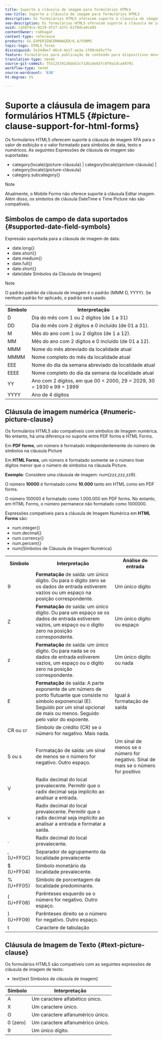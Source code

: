 ```yaml
---
title: Suporte a cláusula de imagem para formulários HTML5
seo-title: Suporte a cláusula de imagem para formulários HTML5
description: Os formulários HTML5 oferecem suporte à cláusula de imagem XFA para o valor de exibição e o valor formatado para símbolos de data, texto e numéricos.
seo-description: Os formulários HTML5 oferecem suporte à cláusula de imagem XFA para o valor de exibição e o valor formatado para símbolos de data, texto e numéricos.
uuid: ca5074ce-8219-4f27-a37c-b1f0dca4ce03
contentOwner: robhagat
content-type: reference
products: SG_EXPERIENCEMANAGER/6.4/FORMS
topic-tags: hTML5_forms
discoiquuid: 5e344be7-46cd-4e1f-ae3a-1f89c645cffe
feature: Formulários para publicação de conteúdo para dispositivos móveis
translation-type: tm+mt
source-git-commit: 75312539136bb53cf1db1de03fc0f9a1dca49791
workflow-type: tm+mt
source-wordcount: '638'
ht-degree: 5%

---
```



# Suporte a cláusula de imagem para formulários HTML5 {#picture-clause-support-for-html-forms}

Os formulários HTML5 oferecem suporte à cláusula de imagem XFA para o valor de exibição e o valor formatado para símbolos de data, texto e numéricos. As seguintes Expressões de cláusula de imagem são suportadas:

* category(locale){picture-cláusula} | category(locale){picture-cláusula} | category(locale){picture-cláusula}
* category.subcategory{}

>[!NOTE]
>
>Atualmente, o Mobile Forms não oferece suporte à cláusula Editar imagem. Além disso, os símbolos de cláusula DateTime e Time Picture não são compatíveis.

## Símbolos de campo de data suportados {#supported-date-field-symbols}

Expressão suportada para a cláusula de imagem de data:

* date.long{}
* date.short{}
* date.medium{}
* date.full{}
* date.short{}
* date{date Símbolos da Cláusula de Imagem}

>[!NOTE]
>
>O padrão padrão da cláusula de imagem é o padrão {MMM D, YYYY}. Se nenhum padrão for aplicado, o padrão será usado.

<table> 
 <tbody>
  <tr>
   <th><strong>Símbolo</strong></th> 
   <th>Interpretação</th> 
  </tr>
  <tr>
   <td>D</td> 
   <td>Dia do mês com 1 ou 2 dígitos (de 1 a 31)</td> 
  </tr>
  <tr>
   <td>DD</td> 
   <td>Dia do mês com 2 dígitos e 0 incluído (de 01 a 31).<br /> </td> 
  </tr>
  <tr>
   <td>M</td> 
   <td>Mês do ano com 1 ou 2 dígitos (de 1 a 12).<br /> </td> 
  </tr>
  <tr>
   <td>MM</td> 
   <td>Mês do ano com 2 dígitos e 0 incluído (de 01 a 12).<br /> </td> 
  </tr>
  <tr>
   <td>MMM</td> 
   <td>Nome do mês abreviado da localidade atual<br /> </td> 
  </tr>
  <tr>
   <td>MMMM</td> 
   <td>Nome completo do mês da localidade atual<br /> </td> 
  </tr>
  <tr>
   <td>EEE</td> 
   <td>Nome do dia da semana abreviado da localidade atual<br /> </td> 
  </tr>
  <tr>
   <td>EEEE</td> 
   <td>Nome completo do dia da semana da localidade atual<br /> </td> 
  </tr>
  <tr>
   <td>YY</td> 
   <td>Ano com 2 dígitos, em que 00 = 2000, 29 = 2029, 30 = 1930 e 99 = 1999<br /> </td> 
  </tr>
  <tr>
   <td>YYYY</td> 
   <td>Ano de 4 dígitos<br /> </td> 
  </tr>
 </tbody>
</table>

## Cláusula de imagem numérica {#numeric-picture-clause}

Os formulários HTML5 são compatíveis com símbolos de Imagem numérica. No entanto, há uma diferença no suporte entre PDF forms e HTML Forms.

Em **PDF forms**, um número é formatado independentemente do número de símbolos na cláusula Picture

Em **HTML Forms**, um número é formatado somente se o número tiver dígitos menor que o número de símbolos na cláusula Picture.

**Exemplo**: Considere uma cláusula de imagem: num{zzz,zzz,zz9}.

O número **10000** é formatado como **10.000** tanto em HTML como em PDF forms.

O número 100000 é formatado como 1.000.000 em PDF forms. No entanto, em HTML Forms, o número permanece não formatado como 1000000.

Expressões compatíveis para a cláusula de Imagem Numérica em **HTML Forms** são:

* num.integer{}
* num.decimal{}
* num.currency{}
* num.percent{}
* num{Símbolos de Cláusula de Imagem Numérica}

<table> 
 <tbody>
  <tr>
   <th><strong>Símbolo</strong></th> 
   <th><strong>Interpretação</strong></th> 
   <th>Análise de entrada</th> 
  </tr>
  <tr>
   <td>9</td> 
   <td><strong>Formatação</strong> de saída: um único dígito. Ou para o dígito zero se os dados de entrada estiverem vazios ou um espaço na posição correspondente.<br /> </td> 
   <td>Um único dígito</td> 
  </tr>
  <tr>
   <td>Z</td> 
   <td><strong>Formatação</strong> de saída: um único dígito. Ou para um espaço se os dados de entrada estiverem vazios, um espaço ou o dígito zero na posição correspondente.<br /> </td> 
   <td>Um único dígito ou espaço</td> 
  </tr>
  <tr>
   <td>z</td> 
   <td><strong>Formatação</strong> de saída: um único dígito. Ou para nada se os dados de entrada estiverem vazios, um espaço ou o dígito zero na posição correspondente.<br /> </td> 
   <td>Um único dígito ou nada</td> 
  </tr>
  <tr>
   <td>E</td> 
   <td><strong>Formatação</strong> de saída: A parte exponente de um número de ponto flutuante que consiste no símbolo exponencial (E). Seguido por um sinal opcional de mais ou menos. Seguido pelo valor do expoente.<br /> </td> 
   <td>Igual à formatação de saída</td> 
  </tr>
  <tr>
   <td>CR ou cr<br /> </td> 
   <td>Símbolo de crédito (CR) se o número for negativo. Mais nada.</td> 
   <td><br type="_moz" /> </td> 
  </tr>
  <tr>
   <td>S ou s<br /> </td> 
   <td>Formatação de saída: um sinal de menos se o número for negativo. Outro espaço.<br /> </td> 
   <td>Um sinal de menos se o número for negativo. Sinal de mais se o número for positivo</td> 
  </tr>
  <tr>
   <td>V</td> 
   <td>Radix decimal do local prevalecente. Permitir que o radix decimal seja implícito ao analisar a entrada.</td> 
   <td><br type="_moz" /> </td> 
  </tr>
  <tr>
   <td>v</td> 
   <td>Radix decimal do local prevalecente. Permitir que o radix decimal seja implícito ao analisar a entrada e formatar a saída.</td> 
   <td><br type="_moz" /> </td> 
  </tr>
  <tr>
   <td>.</td> 
   <td>Radix decimal do local prevalecente.</td> 
   <td><br type="_moz" /> </td> 
  </tr>
  <tr>
   <td>, (U+FF0C)</td> 
   <td>Separador de agrupamento da localidade prevalecente</td> 
   <td><br type="_moz" /> </td> 
  </tr>
  <tr>
   <td>$ (U+FF04)</td> 
   <td>Símbolo monetário da localidade prevalecente.</td> 
   <td><br type="_moz" /> </td> 
  </tr>
  <tr>
   <td>% (U+FF05)</td> 
   <td>Símbolo de porcentagem da localidade predominante.</td> 
   <td><br type="_moz" /> </td> 
  </tr>
  <tr>
   <td>( (U+FF08)</td> 
   <td>Parênteses esquerdo se o número for negativo. Outro espaço.</td> 
   <td><br type="_moz" /> </td> 
  </tr>
  <tr>
   <td>) (U+FF09)</td> 
   <td>Parênteses direito se o número for negativo. Outro espaço.</td> 
   <td><br type="_moz" /> </td> 
  </tr>
  <tr>
   <td>t</td> 
   <td>Caractere de tabulação</td> 
   <td><br type="_moz" /> </td> 
  </tr>
 </tbody>
</table>

## Cláusula de Imagem de Texto {#text-picture-clause}

Os formulários HTML5 são compatíveis com as seguintes expressões de cláusula de imagem de texto:

* text{text Símbolos de cláusula de imagem}

| **Símbolo** | **Interpretação** |
|---|---|
| A | Um caractere alfabético único. |
| X | Um caractere único. |
| O | Um caractere alfanumérico único. |
| 0 (zero) | Um caractere alfanumérico único. |
| 9 | Um único dígito. |

